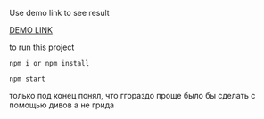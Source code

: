 Use demo link to see result

[DEMO LINK](https://enjsadman.github.io/PavlenkoFE220705/)

to run this project
```
npm i or npm install

npm start
```

только под конец понял, что ггораздо проще было бы сделать с помощью дивов а не грида
